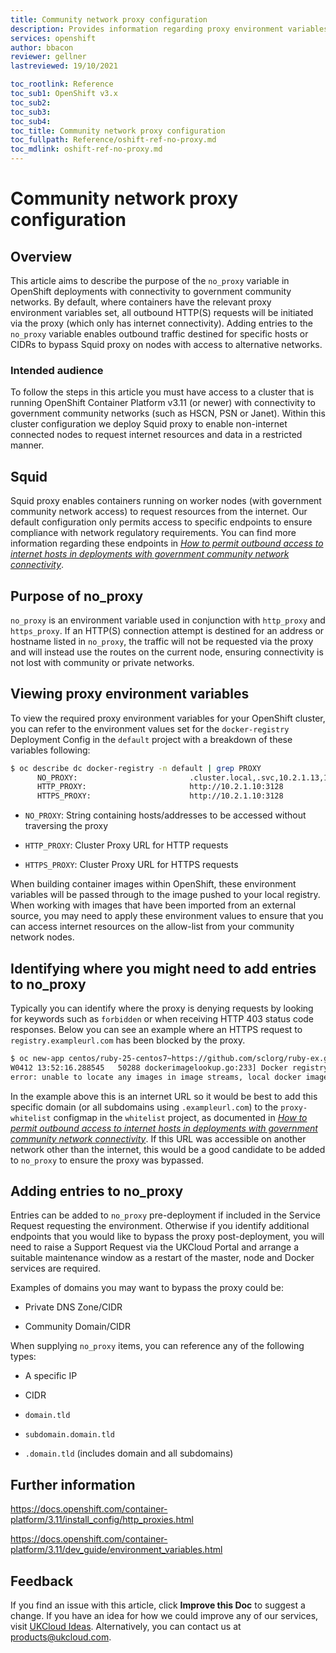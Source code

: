 ```yaml
---
title: Community network proxy configuration
description: Provides information regarding proxy environment variables in v3.11 OpenShift clusters deployed with government community network connectivity.
services: openshift
author: bbacon
reviewer: gellner
lastreviewed: 19/10/2021

toc_rootlink: Reference
toc_sub1: OpenShift v3.x
toc_sub2:
toc_sub3:
toc_sub4:
toc_title: Community network proxy configuration
toc_fullpath: Reference/oshift-ref-no-proxy.md
toc_mdlink: oshift-ref-no-proxy.md
---
```


# Community network proxy configuration

## Overview

This article aims to describe the purpose of the `no_proxy` variable in OpenShift deployments with connectivity to government community networks. By default, where containers have the relevant proxy environment variables set, all outbound HTTP(S) requests will be initiated via the proxy (which only has internet connectivity). Adding entries to the `no_proxy` variable enables outbound traffic destined for specific hosts or CIDRs to bypass Squid proxy on nodes with access to alternative networks.

### Intended audience

To follow the steps in this article you must have access to a cluster that is running OpenShift Container Platform v3.11 (or newer) with connectivity to government community networks (such as HSCN, PSN or Janet). Within this cluster configuration we deploy Squid proxy to enable non-internet connected nodes to request internet resources and data in a restricted manner.

## Squid

Squid proxy enables containers running on worker nodes (with government community network access) to request resources from the internet. Our default configuration only permits access to specific endpoints to ensure compliance with network regulatory requirements. You can find more information regarding these endpoints in [*How to permit outbound access to internet hosts in deployments with government community network connectivity*](oshift-how-add-domains-proxy-allow-list.md).

## Purpose of no_proxy

`no_proxy` is an environment variable used in conjunction with `http_proxy` and `https_proxy`. If an HTTP(S) connection attempt is destined for an address or hostname listed in `no_proxy`, the traffic will not be requested via the proxy and will instead use the routes on the current node, ensuring connectivity is not lost with community or private networks.

## Viewing proxy environment variables

To view the required proxy environment variables for your OpenShift cluster, you can refer to the environment values set for the `docker-registry` Deployment Config in the `default` project with a breakdown of these variables following:

```sh
$ oc describe dc docker-registry -n default | grep PROXY
      NO_PROXY:							.cluster.local,.svc,10.2.1.13,10.2.1.19,10.2.1.5,169.254.169.254,172.30.0.1,console.local-domain,cor00005.cni.ukcloud.com,frn00006.cni.ukcloud.com,master-infra-0.local-domain,master-infra-1.local-domain,master-infra-2.local-domain,worker-infra-0.local-domain,worker-infra-1.local-domain,worker-tenant-s-0.local-domain,worker-tenant-s-1.local-domain
      HTTP_PROXY:						http://10.2.1.10:3128
      HTTPS_PROXY:						http://10.2.1.10:3128
```

- `NO_PROXY`: String containing hosts/addresses to be accessed without traversing the proxy

- `HTTP_PROXY`: Cluster Proxy URL for HTTP requests

- `HTTPS_PROXY`: Cluster Proxy URL for HTTPS requests

When building container images within OpenShift, these environment variables will be passed through to the image pushed to your local registry. When working with images that have been imported from an external source, you may need to apply these environment values to ensure that you can access internet resources on the allow-list from your community network nodes.

## Identifying where you might need to add entries to no_proxy

Typically you can identify where the proxy is denying requests by looking for keywords such as `forbidden` or when receiving HTTP 403 status code responses. Below you can see an example where an HTTPS request to `registry.exampleurl.com` has been blocked by the proxy.

```sh
$ oc new-app centos/ruby-25-centos7~https://github.com/sclorg/ruby-ex.git
W0412 13:52:16.288545   50288 dockerimagelookup.go:233] Docker registry lookup failed: Get https://registry.exampleurl.com: Forbidden
error: unable to locate any images in image streams, local docker images with name "centos/ruby-25-centos7"
```

In the example above this is an internet URL so it would be best to add this specific domain (or all subdomains using `.exampleurl.com`) to the `proxy-whitelist` configmap in the `whitelist` project, as documented in [*How to permit outbound access to internet hosts in deployments with government community network connectivity*](oshift-how-add-domains-proxy-allow-list.md). If this URL was accessible on another network other than the internet, this would be a good candidate to be added to `no_proxy` to ensure the proxy was bypassed.

## Adding entries to no_proxy

Entries can be added to `no_proxy` pre-deployment if included in the Service Request requesting the environment. Otherwise if you identify additional endpoints that you would like to bypass the proxy post-deployment, you will need to raise a Support Request via the UKCloud Portal and arrange a suitable maintenance window as a restart of the master, node and Docker services are required.

Examples of domains you may want to bypass the proxy could be:

- Private DNS Zone/CIDR

- Community Domain/CIDR

When supplying `no_proxy` items, you can reference any of the following types:

- A specific IP

- CIDR

- `domain.tld`

- `subdomain.domain.tld`

- `.domain.tld` (includes domain and all subdomains)

## Further information

<https://docs.openshift.com/container-platform/3.11/install_config/http_proxies.html>

<https://docs.openshift.com/container-platform/3.11/dev_guide/environment_variables.html>

## Feedback

If you find an issue with this article, click **Improve this Doc** to suggest a change. If you have an idea for how we could improve any of our services, visit [UKCloud Ideas](https://ideas.ukcloud.com). Alternatively, you can contact us at <products@ukcloud.com>.
